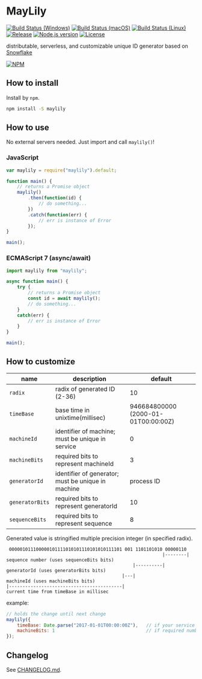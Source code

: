 # MayLily

[![Build Status (Windows)][image-build-windows]][link-build-windows]
[![Build Status (macOS)][image-build-macos]][link-build-macos]
[![Build Status (Linux)][image-build-linux]][link-build-linux]
[![Release][image-release]][link-release]
[![Node.js version][image-engine]][link-engine]
[![License][image-license]][link-license]

distributable, serverless, and customizable unique ID generator based on [Snowflake](https://github.com/twitter/snowflake/tree/snowflake-2010/)

[![NPM](https://nodei.co/npm/maylily.svg?downloads=true&downloadRank=true&stars=true)](https://nodei.co/npm/maylily/)

## How to install

Install by `npm`.

```bash
npm install -S maylily
```

## How to use

No external servers needed.
Just import and call `maylily()`!

### JavaScript

```javascript
var maylily = require("maylily").default;

function main() {
    // returns a Promise object
    maylily()
        .then(function(id) {
            // do something...
        })
        .catch(function(err) {
            // err is instance of Error
        });
}

main();
```

### ECMAScript 7 (async/await)

```javascript
import maylily from "maylily";

async function main() {
    try {
        // returns a Promise object
        const id = await maylily();
        // do something...
    }
    catch(err) {
        // err is instance of Error
    }
}

main();
```

## How to customize

| name | description | default |
|------|-------------|---------|
| `radix` | radix of generated ID (2-36) | 10 |
| `timeBase` | base time in unixtime(millisec) | 946684800000 (2000-01-01T00:00:00Z) |
| `machineId` | identifier of machine; must be unique in service | 0 |
| `machineBits` | required bits to represent machineId | 3 |
| `generatorId` | identifier of generator; must be unique in machine | process ID |
| `generatorBits` | required bits to represent generatorId | 10 |
| `sequenceBits` | required bits to represent sequence | 8 |

Generated value is stringified multiple precision integer (in specified radix).

```
 000001011100000101111010101110101010111101 001 1101101010 00000110
                                                          |--------| sequence number (uses sequenceBits bits)
                                               |----------|          generatorId (uses generatorBits bits)
                                           |---|                     machineId (uses machineBits bits)
|------------------------------------------|                         current time from timeBase in millisec
```

example:

```javascript
// holds the change until next change
maylily({
    timeBase: Date.parse("2017-01-01T00:00:00Z"),   // if your service starts in 2017, this is enough.
    machineBits: 1                                  // if required number machines are up to 2, this is enough.
});
```

## Changelog

See [CHANGELOG.md](CHANGELOG.md).

[image-build-windows]: https://img.shields.io/appveyor/ci/shimataro/maylily/master.svg?label=Windows
[link-build-windows]: https://ci.appveyor.com/project/shimataro/maylily
[image-build-macos]: https://img.shields.io/travis/shimataro/maylily/master.svg?label=macOS
[link-build-macos]: https://travis-ci.org/shimataro/maylily
[image-build-linux]: https://img.shields.io/travis/shimataro/maylily/master.svg?label=Linux
[link-build-linux]: https://travis-ci.org/shimataro/maylily
[image-release]: https://img.shields.io/github/release/shimataro/maylily.svg
[link-release]: https://github.com/shimataro/maylily/releases
[image-engine]: https://img.shields.io/node/v/adjuster.svg
[link-engine]: https://nodejs.org/
[image-license]: https://img.shields.io/github/license/shimataro/maylily.svg
[link-license]: ./LICENSE
